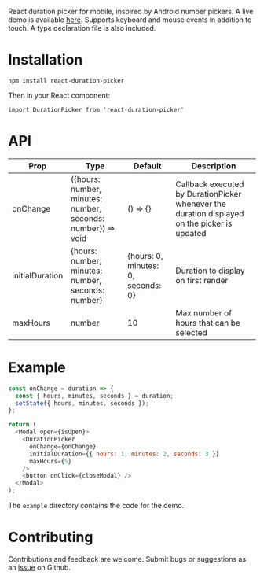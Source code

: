 React duration picker for mobile, inspired by Android number pickers. A live demo is available [here](https://flurmbo.github.io/react-duration-picker). Supports keyboard and mouse events in addition to touch. A type declaration file is also included.

# Installation

`npm install react-duration-picker`

Then in your React component:

`import DurationPicker from 'react-duration-picker'`

# API

| Prop            | Type                                                        | Default                            | Description                                                                                  |
| --------------- | ----------------------------------------------------------- | ---------------------------------- | -------------------------------------------------------------------------------------------- |
| onChange        | ({hours: number, minutes: number, seconds: number}) => void | () => {}                           | Callback executed by DurationPicker whenever the duration displayed on the picker is updated |
| initialDuration | {hours: number, minutes: number, seconds: number}           | {hours: 0, minutes: 0, seconds: 0} | Duration to display on first render                                                          |
| maxHours        | number                                                      | 10                                 | Max number of hours that can be selected                                                     |

# Example

```javascript
const onChange = duration => {
  const { hours, minutes, seconds } = duration;
  setState({ hours, minutes, seconds });
};

return (
  <Modal open={isOpen}>
    <DurationPicker
      onChange={onChange}
      initialDuration={{ hours: 1, minutes: 2, seconds: 3 }}
      maxHours={5}
    />
    <button onClick={closeModal} />
  </Modal>
);
```

The `example` directory contains the code for the demo.

# Contributing

Contributions and feedback are welcome. Submit bugs or suggestions as an [issue](https://github.com/flurmbo/react-duration-picker/issues) on Github.
